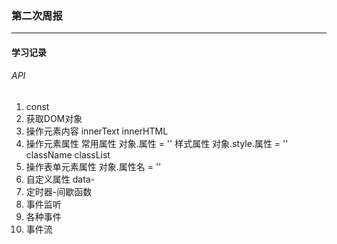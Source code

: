 ### 第二次周报
***
#### 学习记录
###### API
1. const
2. 获取DOM对象
3. 操作元素内容 innerText innerHTML
4. 操作元素属性 
常用属性 对象.属性 = ''  样式属性 对象.style.属性 = ''  className classList
5. 操作表单元素属性 对象.属性名 = ''
6. 自定义属性 data-
7. 定时器-间歇函数
8. 事件监听
9. 各种事件
10. 事件流
